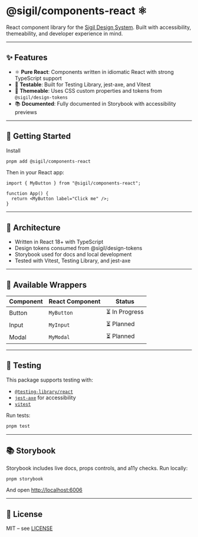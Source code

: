 # @sigil/components-react ⚛️

React component library for the [Sigil Design System](https://github.com/kaconant/sigil-design-system). Built with accessibility, themeability, and developer experience in mind.

---

## ✨ Features

- ⚛️ **Pure React**: Components written in idiomatic React with strong TypeScript support
- 🧪 **Testable**: Built for Testing Library, jest-axe, and Vitest
- 💅 **Themeable**: Uses CSS custom properties and tokens from `@sigil/design-tokens`
- 📚 **Documented**: Fully documented in Storybook with accessibility previews

---

## 🚀 Getting Started

Install

```bash
pnpm add @sigil/components-react
```

Then in your React app:

```tsx
import { MyButton } from "@sigil/components-react";

function App() {
  return <MyButton label="Click me" />;
}
```

---

## 🧱 Architecture

- Written in React 18+ with TypeScript
- Design tokens consumed from @sigil/design-tokens
- Storybook used for docs and local development
- Tested with Vitest, Testing Library, and jest-axe

---

## 🧩 Available Wrappers

| Component | React Component | Status         |
| --------- | --------------- | -------------- |
| Button    | `MyButton`      | ⏳ In Progress |
| Input     | `MyInput`       | ⏳ Planned     |
| Modal     | `MyModal`       | ⏳ Planned     |

---

## 🧪 Testing

This package supports testing with:

- [`@testing-library/react`](https://testing-library.com/)
- [`jest-axe`](https://github.com/nickcolley/jest-axe) for accessibility
- [`vitest`](https://vitest.dev/)

Run tests:

```bash
pnpm test
```

---

## 📚 Storybook

Storybook includes live docs, props controls, and a11y checks. Run locally:

```bash
pnpm storybook
```

And open [http://localhost:6006](http://localhost:6006)

---

## 📜 License

MIT – see [LICENSE](../../LICENSE)
